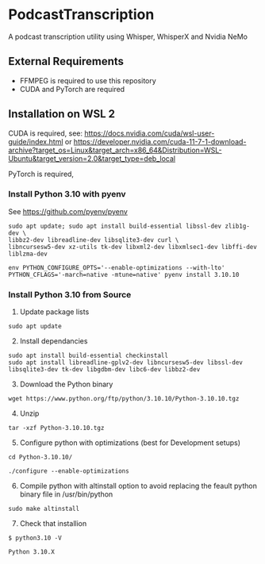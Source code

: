 # PodcastTranscription
A podcast transcription utility using Whisper, WhisperX and Nvidia NeMo 

## External Requirements
* FFMPEG is required to use this repository 
* CUDA and PyTorch are required 

## Installation on WSL 2


CUDA is required, see: https://docs.nvidia.com/cuda/wsl-user-guide/index.html or https://developer.nvidia.com/cuda-11-7-1-download-archive?target_os=Linux&target_arch=x86_64&Distribution=WSL-Ubuntu&target_version=2.0&target_type=deb_local

PyTorch is required, 

### Install Python 3.10 with pyenv 
See https://github.com/pyenv/pyenv

```
sudo apt update; sudo apt install build-essential libssl-dev zlib1g-dev \
libbz2-dev libreadline-dev libsqlite3-dev curl \
libncursesw5-dev xz-utils tk-dev libxml2-dev libxmlsec1-dev libffi-dev liblzma-dev
```

```
env PYTHON_CONFIGURE_OPTS='--enable-optimizations --with-lto' PYTHON_CFLAGS='-march=native -mtune=native' pyenv install 3.10.10
```

### Install Python 3.10 from Source

1. Update package lists 
```
sudo apt update
```
2. Install dependancies 
```
sudo apt install build-essential checkinstall
sudo apt install libreadline-gplv2-dev libncursesw5-dev libssl-dev libsqlite3-dev tk-dev libgdbm-dev libc6-dev libbz2-dev
```
3. Download the Python binary
```
wget https://www.python.org/ftp/python/3.10.10/Python-3.10.10.tgz
```
4. Unzip
```
tar -xzf Python-3.10.10.tgz
```
5. Configure python with optimizations (best for Development setups) 
```
cd Python-3.10.10/

./configure --enable-optimizations
```
6. Compile python with altinstall option to avoid replacing the feault python binary file in /usr/bin/python
```
sudo make altinstall
```
7. Check that installion
```
$ python3.10 -V

Python 3.10.X
```

